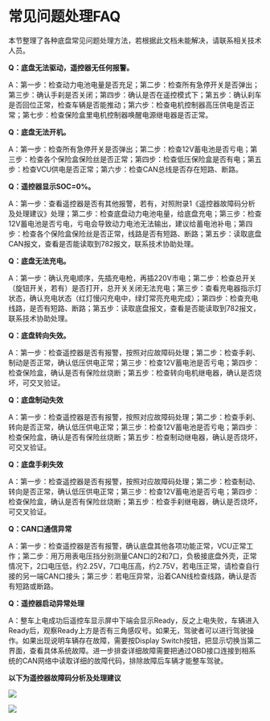 # 常见问题处理FAQ

本节整理了各种底盘常见问题处理方法，若根据此文档未能解决，请联系相关技术人员。

**Q：底盘无法驱动，遥控器无任何报警。**

A：第一步：检查动力电池电量是否充足；第二步：检查所有急停开关是否弹出；第三步：确认手刹是否关闭；第四步：确认是否在遥控模式下；第五步：确认刹车是否回位正常，检查车辆是否能推动；第六步：检查电机控制器高压供电是否正常；第七步：检查保险盒里电机控制器唤醒电源继电器是否正常。

**Q：底盘无法开机。**

A：第一步：检查所有急停开关是否弹出；第二步：检查12V蓄电池是否亏电；第三步：检查各个保险盒保险丝是否正常；第四步：检查低压保险盒是否有电；第五步：检查VCU供电是否正常；第六步：检查CAN总线是否存在短路、断路。

**Q：遥控器显示SOC=0%。**

A：第一步：查看遥控器是否有其他报警，若有，对照附录1《遥控器故障码分析及处理建议》处理；第二步：检查底盘动力电池电量，给底盘充电；第三步：检查12V蓄电池是否亏电，亏电会导致动力电池无法输出，建议给蓄电池补电；第四步：检查各个保险盒保险丝是否正常，线路是否有短路、断路；第五步：读取底盘CAN报文，查看是否能读取到782报文，联系技术协助处理。

**Q：底盘无法充电。**

A：第一步：确认充电顺序，先插充电枪，再插220V市电；第二步：检查总开关（旋钮开关，若有）是否打开，总开关关闭无法充电；第三步：查看充电器指示灯状态，确认充电状态（红灯慢闪充电中，绿灯常亮充电完成）；第四步：检查充电线路，是否有短路、断路；第五步：读取底盘报文，查看是否能读取到782报文，联系技术协助处理。

**Q：底盘转向失效。**

A：第一步：检查遥控器是否有报警，按照对应故障码处理；第二步：检查手刹、制动是否正常，确认低压供电正常；第三步：检查12V蓄电池是否亏电；第四步：检查保险盒，确认是否有保险丝烧断；第五步：检查转向电机继电器，确认是否烧坏，可交叉验证。

**Q：底盘制动失效**

A：第一步：检查遥控器是否有报警，按照对应故障码处理；第二步：检查手刹、转向是否正常，确认低压供电正常；第三步：检查12V蓄电池是否亏电；第四步：检查保险盒，确认是否有保险丝烧断；第五步：检查制动继电器，确认是否烧坏，可交叉验证。

**Q：底盘手刹失效**

A：第一步：检查遥控器是否有报警，按照对应故障码处理；第二步：检查制动、转向是否正常，确认低压供电正常；第三步：检查12V蓄电池是否亏电；第四步：检查保险盒，确认是否有保险丝烧断；第五步：检查手刹继电器，确认是否烧坏，可交叉验证。

**Q：CAN口通信异常**

A：第一步：检查遥控器是否有报警，确认底盘其他各项功能正常，VCU正常工作；第二步：用万用表电压挡分别测量CAN口的2和7口，负极接底盘外壳，正常情况下，2口电压低，约2.25V，7口电压高，约2.75V，若电压正常，请检查自行接的另一端CAN口接头；第三步：若电压异常，沿着CAN线检查线路，确认是否有短路或断路。

**Q：遥控器启动异常处理**

A：整车上电成功后遥控车显示屏中下端会显示Ready，反之上电失败，车辆进入Ready后，观察Ready上方是否有三角感叹号。如果无，驾驶者可以进行驾驶操作。如果出现说明车辆存在故障，需要按Display Switch按钮，把显示切换当第二界面，查看具体系统故障。进一步排查详细故障需要把通过OBD接口连接到相系统的CAN网络中读取详细的故障代码，排除故障后车辆才能整车驾驶。

**以下为遥控器故障码分析及处理建议**

![](https://tcs.teambition.net/storage/312s0384be5a35826ab4e8f8ba5e2c8c1df5?Signature=eyJhbGciOiJIUzI1NiIsInR5cCI6IkpXVCJ9.eyJBcHBJRCI6IjU5Mzc3MGZmODM5NjMyMDAyZTAzNThmMSIsIl9hcHBJZCI6IjU5Mzc3MGZmODM5NjMyMDAyZTAzNThmMSIsIl9vcmdhbml6YXRpb25JZCI6IiIsImV4cCI6MTY4MjU1NTg2MSwiaWF0IjoxNjgxOTUxMDYxLCJyZXNvdXJjZSI6Ii9zdG9yYWdlLzMxMnMwMzg0YmU1YTM1ODI2YWI0ZThmOGJhNWUyYzhjMWRmNSJ9.2PfuJnFKXiQBrTQQ06VVkBqJp_bXgnP-mPPWEqOVHW4&download=image.png "")

![](https://tcs.teambition.net/storage/312s9d4a79966e45846bef3bbdd429392b3b?Signature=eyJhbGciOiJIUzI1NiIsInR5cCI6IkpXVCJ9.eyJBcHBJRCI6IjU5Mzc3MGZmODM5NjMyMDAyZTAzNThmMSIsIl9hcHBJZCI6IjU5Mzc3MGZmODM5NjMyMDAyZTAzNThmMSIsIl9vcmdhbml6YXRpb25JZCI6IiIsImV4cCI6MTY4MjU1NTg2MSwiaWF0IjoxNjgxOTUxMDYxLCJyZXNvdXJjZSI6Ii9zdG9yYWdlLzMxMnM5ZDRhNzk5NjZlNDU4NDZiZWYzYmJkZDQyOTM5MmIzYiJ9.3cNbh-h_dIiGPbcljvKb0HKZjH-WRn8JFaOH5PDlwNs&download=image.png "")
